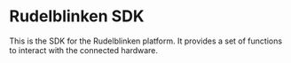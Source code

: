 <!-- cargo-rdme start -->

# Rudelblinken SDK

This is the SDK for the Rudelblinken platform. It provides a set of functions to interact with the connected hardware.

<!-- cargo-rdme end -->

